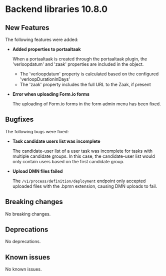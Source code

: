 # Backend libraries 10.8.0

## New Features

The following features were added:

* **Added properties to portaaltaak**

  When a portaaltaak is created through the portaaltaak plugin, the 'verloopdatum' and 'zaak' properties are included in the object. 
  - The 'verloopdatum' property is calculated based on the configured 'verloopDurationInDays'
  - The 'zaak' property includes the full URL to the Zaak, if present

* **Error when uploading Form.io forms**

  The uploading of Form.io forms in the form admin menu has been fixed.

## Bugfixes

The following bugs were fixed:

* **Task candidate users list was incomplete**

  The candidate-user list of a user task was incomplete for tasks with multiple candidate groups. In this case, the candidate-user list would only contain users based on the first candidate group.

* **Upload DMN files failed**

  The `/v1/process/definition/deployment` endpoint only accepted uploaded files with the .bpmn extension, causing DMN uploads to fail.

## Breaking changes

No breaking changes.

## Deprecations

No deprecations.

## Known issues

No known issues.
